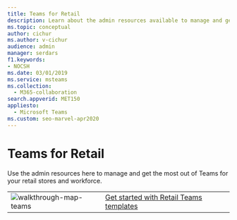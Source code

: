 ```yaml
---
title: Teams for Retail
description: Learn about the admin resources available to manage and get the most out of Teams for your retail stores and workforce.
ms.topic: conceptual
author: cichur
ms.author: v-cichur
audience: admin
manager: serdars
f1.keywords:
- NOCSH
ms.date: 03/01/2019
ms.service: msteams
ms.collection: 
  - M365-collaboration
search.appverid: MET150
appliesto: 
  - Microsoft Teams
ms.custom: seo-marvel-apr2020
---
```


# Teams for Retail

Use the admin resources here to manage and get the most out of Teams for your retail stores and workforce.

|               |               |
| ------------- | ------------- |
| ![walkthrough-map-teams](../media/walkthrough-map-teams-small.svg)  |  [Get started with Retail Teams templates](/microsoftteams/get-started-with-retail-teams-templates) |
